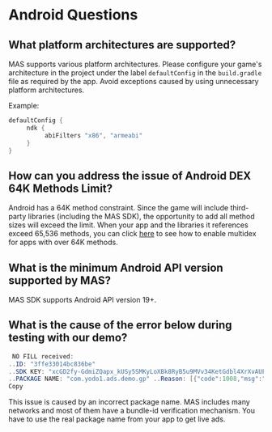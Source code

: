 # Android Questions 

## What platform architectures are supported?

MAS supports various platform architectures. Please configure your game's architecture in the project under the label `defaultConfig` in the `build.gradle` file as required by the app. Avoid exceptions caused by using unnecessary platform architectures.

Example:

```groovy
defaultConfig { 
     ndk { 
          abiFilters "x86", "armeabi" 
     } 
}
```

## How can you address the issue of Android DEX 64K Methods Limit?

Android has a 64K method constraint. Since the game will include third-party libraries (including the MAS SDK), the opportunity to add all method sizes will exceed the limit. When your app and the libraries it references exceed 65,536 methods, you can click [here](https://developer.android.com/studio/build/multidex) to see how to enable multidex for apps with over 64K methods.

## What is the minimum Android API version supported by MAS?

MAS SDK supports Android API version 19+.

## What is the cause of the error below during testing with our demo?

```java
 NO FILL received: 
..ID: "3ffe33014bc836be" 
..SDK KEY: "xcGD2fy-GdmiZQapx_kUSy5SMKyLoXBk8RyB5u9MVv34KetGdbl4XrXvAUFy0Qg9scKyVTI0NM4i_yzdXih4XE" 
..PACKAGE NAME: "com.yodo1.ads.demo.gp" ..Reason: [{"code":1008,"msg":"Ad unit info must include the adunit ID - please double-check that your package name \/ bundle id matches the one defined in the MAX Ad Unit ID being used"},{"code":1009,"msg":"Ad unit info must include the ad format - please double-check that your package name / bundle id matches the one defined in the MAX Ad Unit ID being used"}]
Copy
```

This issue is caused by an incorrect package name. MAS includes many networks and most of them have a bundle-id verification mechanism. You have to use the real package name from your app to get live ads.




